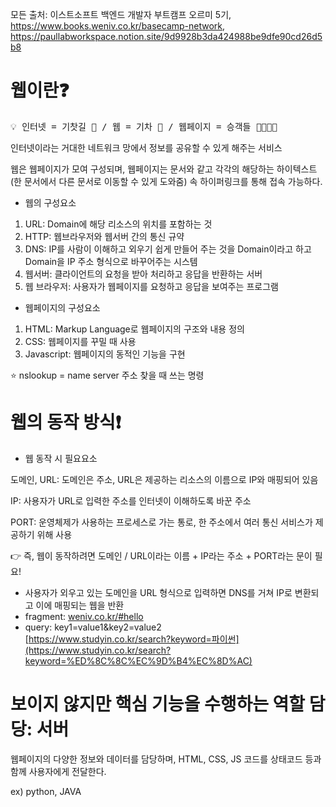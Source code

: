 모든 출처: 이스트소프트 백엔드 개발자 부트캠프 오르미 5기,  
https://www.books.weniv.co.kr/basecamp-network, 
https://paullabworkspace.notion.site/9d9928b3da424988be9dfe90cd26d5b8

# 웹이란❓

<pre>
💡 인터넷 = 기찻길 🚉 / 웹 = 기차 🚄 / 웹페이지 = 승객들 👨‍👩‍👧‍👦
</pre>

인터넷이라는 거대한 네트워크 망에서 정보를 공유할 수 있게 해주는 서비스

웹은 웹페이지가 모여 구성되며, 웹페이지는 문서와 같고 각각의 해당하는 하이텍스트(한 문서에서 다른 문서로 이동할 수 있게 도와줌) 속 하이퍼링크를 통해 접속 가능하다.

- 웹의 구성요소
1. URL: Domain에 해당 리소스의 위치를 포함하는 것
2. HTTP: 웹브라우저와 웹서버 간의 통신 규약
3. DNS: IP를 사람이 이해하고 외우기 쉽게 만들어 주는 것을 Domain이라고 하고 Domain을  IP 주소 형식으로 바꾸어주는 시스템
4. 웹서버: 클라이언트의 요청을 받아 처리하고 응답을 반환하는 서버
5. 웹 브라우저: 사용자가 웹페이지를 요청하고 응답을 보여주는 프로그램

- 웹페이지의 구성요소
1. HTML: Markup Language로 웹페이지의 구조와 내용 정의
2. CSS: 웹페이지를 꾸밀 때 사용
3. Javascript: 웹페이지의 동적인 기능을 구현

⭐ nslookup = name server 주소 찾을 때 쓰는 명령

# 웹의 동작 방식❗

- 웹 동작 시 필요요소

도메인, URL: 도메인은 주소, URL은 제공하는 리소스의 이름으로 IP와 매핑되어 있음

IP: 사용자가 URL로 입력한 주소를 인터넷이 이해하도록 바꾼 주소

PORT:  운영체제가 사용하는 프로세스로 가는 통로, 한 주소에서 여러 통신 서비스가 제공하기 위해 사용

👉 즉, 웹이 동작하려면 도메인 / URL이라는 이름 + IP라는 주소 + PORT라는 문이 필요!

- 사용자가 외우고 있는 도메인을  URL 형식으로 입력하면 DNS를 거쳐 IP로 변환되고 이에 매핑되는 웹을 반환
- fragment: [weniv.co.kr/#hello](http://weniv.co.kr/#hello)
- query:
key1=value1&key2=value2 <br/>
[https://www.studyin.co.kr/search?keyword=파이썬](https://www.studyin.co.kr/search?keyword=%ED%8C%8C%EC%9D%B4%EC%8D%AC)

# 보이지 않지만 **핵심 기능**을 수행하는 역할 담당: 서버

웹페이지의 다양한 정보와 데이터를 담당하며, HTML, CSS, JS 코드를 상태코드 등과 함께 사용자에게 전달한다.

ex) python, JAVA
